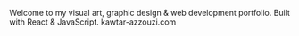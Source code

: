 Welcome to my visual art, graphic design & web development portfolio. Built with React & JavaScript. 
kawtar-azzouzi.com